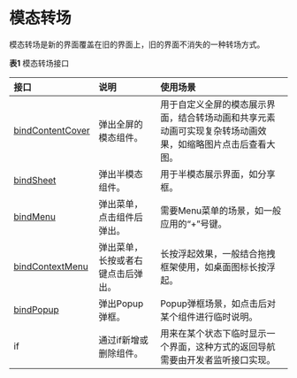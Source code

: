 # 模态转场

模态转场是新的界面覆盖在旧的界面上，旧的界面不消失的一种转场方式。

**表1** 模态转场接口

| 接口                                       | 说明                | 使用场景                                     |
|:---------------------------------------- |:----------------- |:---------------------------------------- |
| [bindContentCover](../../../API_Reference/source_zh_cn/arkui-cj/cj-universal-attribute-bindcontentcover.md) | 弹出全屏的模态组件。        | 用于自定义全屏的模态展示界面，结合转场动画和共享元素动画可实现复杂转场动画效果，如缩略图片点击后查看大图。 |
| [bindSheet](../../../API_Reference/source_zh_cn/arkui-cj/cj-universal-attribute-sheettransition.md#func-bindsheetbool----unit-sheetoptions) | 弹出半模态组件。          | 用于半模态展示界面，如分享框。                          |
| [bindMenu](../../../API_Reference/source_zh_cn/arkui-cj/cj-universal-attribute-menu.md#func-bindmenu---unit) | 弹出菜单，点击组件后弹出。     | 需要Menu菜单的场景，如一般应用的“+”号键。                 |
| [bindContextMenu](../../../API_Reference/source_zh_cn/arkui-cj/cj-universal-attribute-menu.md#func-bindcontextmenu---unit-responsetype) | 弹出菜单，长按或者右键点击后弹出。 | 长按浮起效果，一般结合拖拽框架使用，如桌面图标长按浮起。             |
| [bindPopup](../../../API_Reference/source_zh_cn/arkui-cj/cj-universal-attribute-popup.md#func-bindpopupbool-custompopupoptions) | 弹出Popup弹框。        | Popup弹框场景，如点击后对某个组件进行临时说明。               |
| if                                       | 通过if新增或删除组件。      | 用来在某个状态下临时显示一个界面，这种方式的返回导航需要由开发者监听接口实现。  |